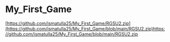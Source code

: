 # My_First_Game
[https://github.com/ismatulla25/My_First_Game/RGSU2.zip](https://github.com/ismatulla25/My_First_Game/blob/main/RGSU2.zip)https://github.com/ismatulla25/My_First_Game/blob/main/RGSU2.zip
